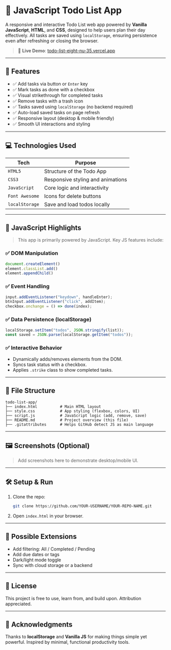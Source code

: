 # 📝 JavaScript Todo List App

A responsive and interactive Todo List web app powered by **Vanilla JavaScript**, **HTML**, and **CSS**, designed to help users plan their day effectively. All tasks are saved using `localStorage`, ensuring persistence even after refreshing or closing the browser.
> 🔗 **Live Demo**: [todo-list-eight-nu-35.vercel.app](https://todo-list-eight-nu-35.vercel.app/)

---

## 🚀 Features

- ✅ Add tasks via button or `Enter` key
- ✅ Mark tasks as done with a checkbox
- ✅ Visual strikethrough for completed tasks
- ✅ Remove tasks with a trash icon
- ✅ Tasks saved using `localStorage` (no backend required)
- ✅ Auto-load saved tasks on page refresh
- ✅ Responsive layout (desktop & mobile friendly)
- ✅ Smooth UI interactions and styling

---

## 💻 Technologies Used

| Tech      | Purpose                            |
|-----------|------------------------------------|
| `HTML5`   | Structure of the Todo App          |
| `CSS3`    | Responsive styling and animations  |
| `JavaScript` | Core logic and interactivity  |
| `Font Awesome` | Icons for delete buttons     |
| `localStorage` | Save and load todos locally |

---

## 🧠 JavaScript Highlights

> This app is primarily powered by JavaScript. Key JS features include:

### ✅ DOM Manipulation
```js
document.createElement()
element.classList.add()
element.appendChild()
````

### ✅ Event Handling

```js
input.addEventListener("keydown", handleEnter);
btnInput.addEventListener("click", addItem);
checkbox.onchange = () => done(index);
```

### ✅ Data Persistence (localStorage)

```js
localStorage.setItem("todos", JSON.stringify(list));
const saved = JSON.parse(localStorage.getItem("todos"));
```

### ✅ Interactive Behavior

* Dynamically adds/removes elements from the DOM.
* Syncs task status with a checkbox.
* Applies `.strike` class to show completed tasks.

---

## 📁 File Structure

```
todo-list-app/
├── index.html          # Main HTML layout
├── style.css           # App styling (flexbox, colors, UI)
├── script.js           # JavaScript logic (add, remove, save)
├── README.md           # Project overview (this file)
├── .gitattributes      # Helps GitHub detect JS as main language
```

---

## 🖼️ Screenshots (Optional)

> Add screenshots here to demonstrate desktop/mobile UI.

---

## 🛠️ Setup & Run

1. Clone the repo:

   ```bash
   git clone https://github.com/YOUR-USERNAME/YOUR-REPO-NAME.git
   ```
2. Open `index.html` in your browser.

---

## 🧪 Possible Extensions

* Add filtering: All / Completed / Pending
* Add due dates or tags
* Dark/light mode toggle
* Sync with cloud storage or a backend

---

## 📜 License

This project is free to use, learn from, and build upon. Attribution appreciated.

---

## 🙌 Acknowledgments

Thanks to **localStorage** and **Vanilla JS** for making things simple yet powerful. Inspired by minimal, functional productivity tools.

```

